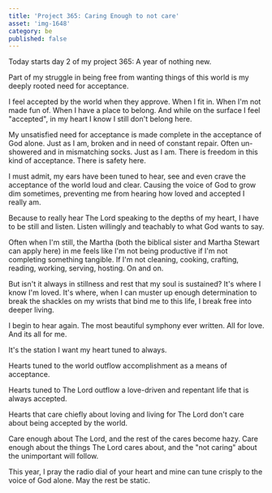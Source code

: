 ```yaml
---
title: 'Project 365: Caring Enough to not care'
asset: 'img-1648'
category: be
published: false
---
```


Today starts day 2 of my project 365: A year of nothing new.

Part of my struggle in being free from wanting things of this world is my deeply rooted need for acceptance.

I feel accepted by the world when they approve. When I fit in. When I'm not made fun of. When I have a place to belong. And while on the surface I feel "accepted", in my heart I know I still don't belong here.

My unsatisfied need for acceptance is made complete in the acceptance of God alone. Just as I am, broken and in need of constant repair. Often un-showered and in mismatching socks. Just as I am. There is freedom in this kind of acceptance. There is safety here.

I must admit, my ears have been tuned to hear, see and even crave the acceptance of the world loud and clear. Causing the voice of God to grow dim sometimes, preventing me from hearing how loved and accepted I really am.

Because to really hear The Lord speaking to the depths of my heart, I have to be still and listen. Listen willingly and teachably to what God wants to say.

Often when I'm still, the Martha (both the biblical sister and Martha Stewart can apply here) in me feels like I'm not being productive if I'm not completing something tangible. If I'm not cleaning, cooking, crafting, reading, working, serving, hosting. On and on.

But isn't it always in stillness and rest that my soul is sustained? It's where I know I'm loved. It's where, when I can muster up enough determination to break the shackles on my wrists that bind me to this life, I break free into deeper living.

I begin to hear again. The most beautiful symphony ever written. All for love. And its all for me.

It's the station I want my heart tuned to always.

Hearts tuned to the world outflow accomplishment as a means of acceptance.

Hearts tuned to The Lord outflow a love-driven and repentant life that is always accepted.

Hearts that care chiefly about loving and living for The Lord don't care about being accepted by the world.

Care enough about The Lord, and the rest of the cares become hazy. Care enough about the things The Lord cares about, and the "not caring" about the unimportant will follow.

This year, I pray the radio dial of your heart and mine can tune crisply to the voice of God alone. May the rest be static.



